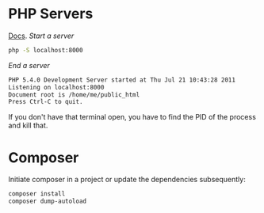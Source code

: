 # PHP Servers
[Docs](https://www.php.net/manual/en/features.commandline.webserver.php). 
*Start a server*
```bash
php -S localhost:8000
```

*End a server*
```bash
PHP 5.4.0 Development Server started at Thu Jul 21 10:43:28 2011
Listening on localhost:8000
Document root is /home/me/public_html
Press Ctrl-C to quit.
```
If you don't have that terminal open, you have to find the PID of the process and kill that.

# Composer
Initiate composer in a project or update the dependencies subsequently:
```bash
composer install
composer dump-autoload
```